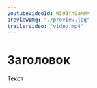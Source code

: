 ```yaml
---
youtubeVideoId: W593Yn9aMMM
previewImg: "./preview.jpg"
trailerVideo: "video.mp4"
---
```


# Заголовок

Текст
